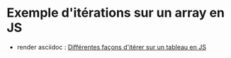 # Exemple d'itérations sur un array en JS

* render asciidoc :  [Différentes façons d'itérer sur un tableau en JS](https://ocapuozzo.github.io/js-array-intro/)
